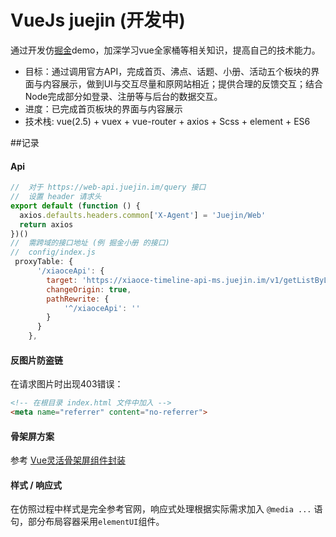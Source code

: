 # VueJs juejin (开发中)

通过开发仿[掘金](https://juejin.im/)demo，加深学习vue全家桶等相关知识，提高自己的技术能力。
+ 目标：通过调用官方API，完成首页、沸点、话题、小册、活动五个板块的界面与内容展示，做到UI与交互尽量和原网站相近；提供合理的反馈交互；结合Node完成部分如登录、注册等与后台的数据交互。
+ 进度：已完成首页板块的界面与内容展示
+ 技术栈: vue(2.5) + vuex + vue-router + axios + Scss + element + ES6

##记录
#### Api 
``` JavaScript
//  对于 https://web-api.juejin.im/query 接口
//  设置 header 请求头
export default (function () {
  axios.defaults.headers.common['X-Agent'] = 'Juejin/Web'
  return axios
})()
//  需跨域的接口地址 (例 掘金小册 的接口)
//  config/index.js
 proxyTable: {
      '/xiaoceApi': {
        target: 'https://xiaoce-timeline-api-ms.juejin.im/v1/getListByLastTime',  // 接口域名
        changeOrigin: true,  
        pathRewrite: {
            '^/xiaoceApi': ''  
        } 
      }
    },
```
#### 反图片防盗链
在请求图片时出现403错误：
``` html
<!-- 在根目录 index.html 文件中加入 -->
<meta name="referrer" content="no-referrer">
```
#### 骨架屏方案
参考 [Vue灵活骨架屏组件封装](https://gitee.com/Janlaywss/juejin-doc/blob/master/Skeleton.vue) 

#### 样式 / 响应式
在仿照过程中样式是完全参考官网，响应式处理根据实际需求加入 `@media ...` 语句，部分布局容器采用`elementUI`组件。


